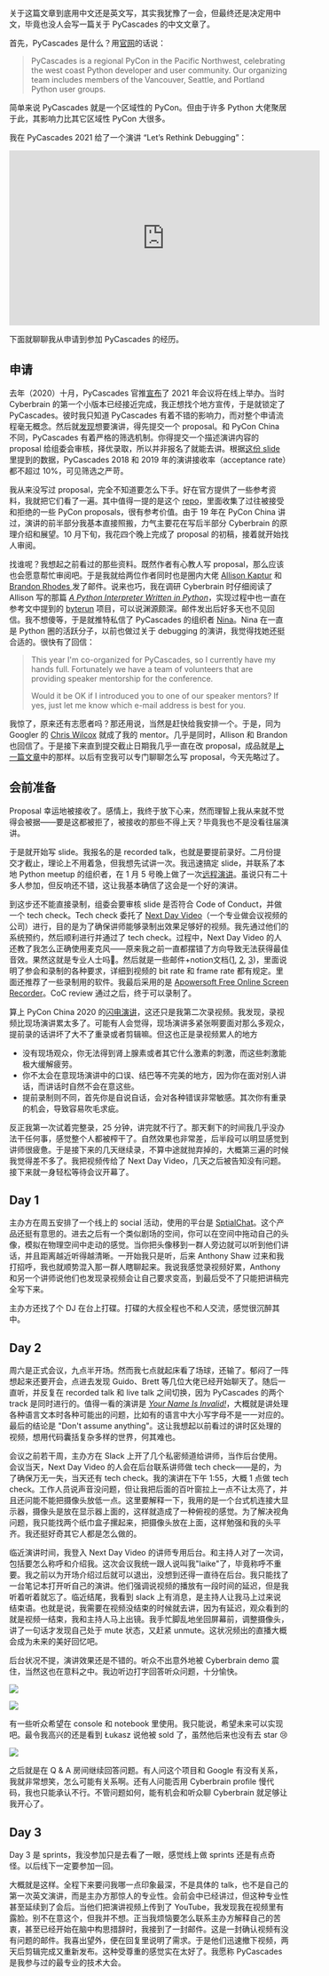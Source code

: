 关于这篇文章到底用中文还是英文写，其实我犹豫了一会，但最终还是决定用中文，毕竟也没人会写一篇关于 PyCascades 的中文文章了。

首先，PyCascades 是什么？用[官网](https://2021.pycascades.com/)的话说：

> PyCascades is a regional PyCon in the Pacific Northwest, celebrating the west coast Python developer and user community. Our organizing team includes members of the Vancouver, Seattle, and Portland Python user groups.

简单来说 PyCascades 就是一个区域性的 PyCon。但由于许多 Python 大佬聚居于此，其影响力比其它区域性 PyCon 大很多。

我在 PyCascades 2021 给了一个演讲 “Let’s Rethink Debugging”：

<iframe width="560" height="315" src="https://www.youtube.com/embed/eXlTVrNZ67Q" frameborder="0" allow="accelerometer; autoplay; clipboard-write; encrypted-media; gyroscope; picture-in-picture" allowfullscreen></iframe>

下面就聊聊我从申请到参加 PyCascades 的经历。

## 申请

去年（2020）十月，PyCascades 官推[宣布](https://twitter.com/pycascades/status/1312819374516961280)了 2021 年会议将在线上举办。当时 Cyberbrain 的第一个小版本已经接近完成，我正想找个地方宣传，于是就锁定了 PyCascades。彼时我只知道 PyCascades 有着不错的影响力，而对整个申请流程毫无概念。然后就[发现](https://pretalx.com/pycascades-2021/cfp)想要演讲，得先提交一个 proposal。和 PyCon China 不同，PyCascades 有着严格的筛选机制。你得提交一个描述演讲内容的 proposal 给组委会审核，择优录取，所以并非报名了就能去讲。根据[这份 slide ](https://speakerdeck.com/mariatta/demystifying-public-speaking?slide=9)里提到的数据，PyCascades 2018 和 2019 年的演讲接收率（acceptance rate）都不超过 10%，可见筛选之严苛。

我从来没写过 proposal，完全不知道要怎么下手。好在官方提供了一些参考资料，我就把它们看了一遍。其中值得一提的是这个 [repo](https://github.com/akaptur/pycon-proposals)，里面收集了过往被接受和拒绝的一些 PyCon proposals，很有参考价值。由于 19 年在 PyCon China 讲过，演讲的前半部分我基本直接照搬，力气主要花在写后半部分 Cyberbrain 的原理介绍和展望。10 月下旬，我花四个晚上完成了 proposal 的初稿，接着就开始找人审阅。

找谁呢？我想起之前看过的那些资料。既然作者有心教人写 proposal，那么应该也会愿意帮忙审阅吧。于是我就给两位作者同时也是圈内大佬 [Allison Kaptur](https://twitter.com/akaptur) 和 [Brandon Rhodes ](https://twitter.com/brandon_rhodes)发了邮件。说来也巧，我在调研 Cyberbrain 时仔细阅读了 Allison 写的那篇 *[A Python Interpreter Written in Python](https://www.aosabook.org/en/500L/a-python-interpreter-written-in-python.html)*，实现过程中也一直在参考文中提到的 [byterun](https://github.com/nedbat/byterun) 项目，可以说渊源颇深。邮件发出后好多天也不见回信。我不想傻等，于是就推特私信了 PyCascades 的组织者 [Nina](https://twitter.com/nnja)。Nina 在一直是 Python 圈的活跃分子，以前也做过关于 debugging 的演讲，我觉得找她还挺合适的。很快有了回信：

> This year I'm co-organized for PyCascades, so I currently have my hands full. Fortunately we have a team of volunteers that are providing speaker mentorship for the conference.
>
> Would it be OK if I introduced you to one of our speaker mentors? If yes, just let me know which e-mail address is best for you.

我惊了，原来还有志愿者吗？那还用说，当然是赶快给我安排一个。于是，同为 Googler 的 [Chris Wilcox](https://twitter.com/chriswilcox47) 就成了我的 mentor。几乎是同时，Allison 和 Brandon 也回信了。于是接下来直到提交截止日期我几乎一直在改 proposal，成品就是[上一篇文章](https://laike9m.com/blog/lets-rethink-debugging,141/)中的那样。以后有空我可以专门聊聊怎么写 proposal，今天先略过了。

## 会前准备

Proposal 幸运地被接收了。感情上，我终于放下心来，然而理智上我从来就不觉得会被据——要是这都被拒了，被接收的那些不得上天？毕竟我也不是没看往届演讲。

于是就开始写 slide。我报名的是 recorded talk，也就是要提前录好。二月份提交才截止，理论上不用着急，但我想先试讲一次。我迅速搞定 slide，并联系了本地 Python meetup 的组织者，在 1 月 5 号晚上做了一次[远程演讲](https://www.meetup.com/OCPython/events/hvzxkrycccbhb/)。虽说只有二十多人参加，但反响还不错，这让我基本确信了这会是一个好的演讲。

到这步还不能直接录制，组委会要审核 slide 是否符合 Code of Conduct，并做一个 tech check。Tech check 委托了 [Next Day Video](https://nextdayvideo.com/)（一个专业做会议视频的公司）进行，目的是为了确保讲师能够录制出效果足够好的视频。我先通过他们的系统预约，然后顺利进行并通过了 tech check。过程中，Next Day Video 的人还教了我怎么正确使用麦克风——原来我之前一直都摆错了方向导致无法获得最佳音效。果然这就是专业人士吗🤯。然后就是一些邮件+notion文档([1](https://www.notion.so/PyCascades-2021-Speaker-Guide-584203cbcfa348fe83aad6c13eacbb8c), [2](https://www.notion.so/AV-Tips-for-all-speakers-live-and-pre-recorded-5ba10f13d9e244b1a5270fe90121273a), [3](https://www.notion.so/AV-Tips-for-pre-recorded-talks-099d069082f94622bf3c19f269550d7a))，里面说明了参会和录制的各种要求，详细到视频的 bit rate 和 frame rate 都有规定。里面还推荐了一些录制用的软件。我最后采用的是 [Apowersoft Free Online Screen Recorder](https://www.apowersoft.com/free-online-screen-recorder?__c=1)。CoC review 通过之后，终于可以录制了。

算上 PyCon China 2020 的[闪电演讲](https://www.bilibili.com/video/BV1Lp4y1B7RV)，这还只是我第二次录视频。我发现，录视频比现场演讲累太多了。可能有人会觉得，现场演讲多紧张啊要面对那么多观众，提前录的话讲坏了大不了重录或者剪辑嘛。但这也正是录视频累人的地方

- 没有现场观众，你无法得到肾上腺素或者其它什么激素的刺激，而这些刺激能极大缓解疲劳。
- 你不太会在意现场演讲中的口误、结巴等不完美的地方，因为你在面对别人讲话，而讲话时自然不会在意这些。
- 提前录制则不同，首先你是自说自话，会对各种错误非常敏感。其次你有重录的机会，导致容易吹毛求疵。

反正我第一次试着完整录，25 分钟，讲完就不行了。那天剩下的时间我几乎没办法干任何事，感觉整个人都被榨干了。自然效果也非常差，后半段可以明显感觉到讲师很疲惫。于是接下来的几天继续录，不算中途就抛弃掉的，大概第三遍的时候我觉得差不多了。我把视频传给了 Next Day Video，几天之后被告知没有问题。接下来就一身轻松等待会议开幕了。

## Day 1

主办方在周五安排了一个线上的 social 活动，使用的平台是 [SptialChat](https://spatial.chat/)。这个产品还挺有意思的。进去之后有一个类似剧场的空间，你可以在空间中拖动自己的头像，模拟在物理空间中走动的感觉。当你把头像移到一群人旁边就可以听到他们讲话，并且距离越近听得越清晰。一开始我只是听，后来 Anthony Shaw 过来和我打招呼，我也就顺势混入那一群人瞎聊起来。我说我感觉录视频好累，Anthony 和另一个讲师说他们也发现录视频会让自己要求变高，到最后受不了只能把讲稿完全写下来。

主办方还找了个 DJ 在台上打碟。打碟的大叔全程也不和人交流，感觉很沉醉其中。

## Day 2

周六是正式会议，九点半开场。然而我七点就起床看了场球，还输了。郁闷了一阵想起来还要开会，点进去发现 Guido、Brett 等几位大佬已经开始聊天了。随后一直听，并反复在 recorded talk 和 live talk 之间切换，因为 PyCascades 的两个 track 是同时进行的。值得一看的演讲是 *[Your Name Is Invalid!](https://www.youtube.com/watch?v=telNgfvgmHs)*，大概就是讲处理各种语言文本时各种可能出的问题，比如有的语言中大小写字母不是一一对应的。最后的结论是 "Don't assume anything"。这让我想起以前看过的讲时区处理的视频，想用代码囊括复杂多样的世界，何其难也。

会议之前若干周，主办方在 Slack 上开了几个私密频道给讲师，当作后台使用。会议当天，Next Day Video 的人会在后台联系讲师做 tech check——是的，为了确保万无一失，当天还有 tech check。我的演讲在下午 1:55，大概 1 点做 tech check。工作人员说声音没问题，但让我把后面的百叶窗拉上一点不让太亮了，并且还问能不能把摄像头放低一点。这里要解释一下，我用的是一个台式机连接大显示器，摄像头是放在显示器上面的，这样就造成了一种俯视的感觉。为了解决视角问题，我只能找两个纸巾盒子摞起来，把摄像头放在上面，这样勉强和我的头平齐。我还挺好奇其它人都是怎么做的。

临近演讲时间，我登入 Next Day Video 的讲师专用后台。和主持人对了一次词，包括要怎么称呼和介绍我。这次会议我统一跟人说叫我"laike"了，毕竟称呼不重要。我之前以为开场介绍过后就可以退出，没想到还得一直待在后台。我只能找了一台笔记本打开听自己的演讲。他们强调说视频的播放有一段时间的延迟，但是我听着听着就忘了。临近结尾，我看到 slack 上有消息，是主持人让我马上过来说结束语。也就是说，我需要在视频没结束的时候就去讲，因为有延迟，观众看到的就是视频一结束，我和主持人马上出镜。我手忙脚乱地坐回屏幕前，调整摄像头，讲了一句话才发现自己处于 mute 状态，又赶紧 unmute。这状况频出的直播大概会成为未来的美好回忆吧。

后台状况不提，演讲效果还是不错的。听众不出意外地被 Cyberbrain demo 震住，当然这也在意料之中。我边听边打字回答听众问题，十分愉快。

![](https://image-laike9m.oss-cn-beijing.aliyuncs.com/cas1.png)

![](https://image-laike9m.oss-cn-beijing.aliyuncs.com/cas2.png)

有一些听众希望在 console 和 notebook 里使用。我只能说，希望未来可以实现吧。最令我高兴的还是看到 Łukasz 说他被 sold 了，虽然他后来也没有去 star 😢

![](https://image-laike9m.oss-cn-beijing.aliyuncs.com/sold.png)

之后就是在 Q & A 房间继续回答问题。有人问这个项目和 Google 有没有关系，我就非常想笑，怎么可能有关系啊。还有人问能否用 Cyberbrain profile 慢代码，我也只能承认不行。不管问题如何，能有机会和听众聊 Cyberbrain 就足够让我开心了。

## Day 3

Day 3 是 sprints，我没参加只是去看了一眼，感觉线上做 sprints 还是有点奇怪。以后线下一定要参加一回。

大概就是这样。全程下来要问我哪一点印象最深，不是具体的 talk，也不是自己的第一次英文演讲，而是主办方那惊人的专业性。会前会中已经讲过，但这种专业性甚至延续到了会后。当他们把演讲视频上传到了 YouTube，我发现我在视频里有露脸。别不在意这个，但我并不想。正当我烦恼要怎么联系主办方解释自己的苦衷，甚至已经开始在脑中构思措辞时，我接到了一封邮件。这是一封确认视频有没有问题的邮件。我喜出望外，便在回复里说明了需求。于是他们迅速撤下视频，两天后剪辑完成又重新发布。这种受尊重的感觉实在太好了。我愿称 PyCascades 是我参与过的最专业的技术大会。